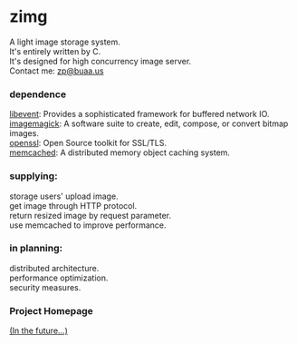 zimg
==========

A light image storage system. <br />
It's entirely written by C. <br />
It's designed for high concurrency image server. <br />
Contact me: zp@buaa.us <br />

### dependence
[libevent](https://github.com/libevent/libevent): Provides a sophisticated framework for buffered network IO. <br />
[imagemagick](http://www.imagemagick.org/script/magick-wand.php): A software suite to create, edit, compose, or convert bitmap images. <br />
[openssl](http://www.openssl.org/): Open Source toolkit for SSL/TLS. <br>
[memcached](https://github.com/memcached/memcached): A distributed memory object caching system. <br />

### supplying:
storage users' upload image. <br />
get image through HTTP protocol. <br />
return resized image by request parameter. <br />
use memcached to improve performance. <br />

### in planning:
distributed architecture. <br />
performance optimization. <br />
security measures. <br />

### Project Homepage
[(In the future...)](http://zimg.buaa.us/) <br />
